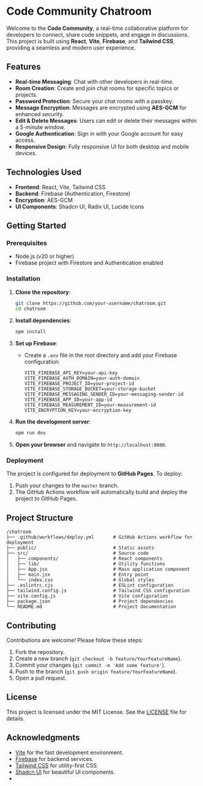 # Code Community Chatroom

Welcome to the **Code Community**, a real-time collaborative platform for developers to connect, share code snippets, and engage in discussions. This project is built using **React**, **Vite**, **Firebase**, and **Tailwind CSS**, providing a seamless and modern user experience.

## Features

- **Real-time Messaging**: Chat with other developers in real-time.
- **Room Creation**: Create and join chat rooms for specific topics or projects.
- **Password Protection**: Secure your chat rooms with a passkey.
- **Message Encryption**: Messages are encrypted using **AES-GCM** for enhanced security.
- **Edit & Delete Messages**: Users can edit or delete their messages within a 5-minute window.
- **Google Authentication**: Sign in with your Google account for easy access.
- **Responsive Design**: Fully responsive UI for both desktop and mobile devices.

## Technologies Used

- **Frontend**: React, Vite, Tailwind CSS
- **Backend**: Firebase (Authentication, Firestore)
- **Encryption**: AES-GCM
- **UI Components**: Shadcn UI, Radix UI, Lucide Icons

## Getting Started

### Prerequisites

- Node.js (v20 or higher)
- Firebase project with Firestore and Authentication enabled

### Installation

1. **Clone the repository**:
   ```bash
   git clone https://github.com/your-username/chatroom.git
   cd chatroom

2. **Install dependencies**:
   ```bash
   npm install
   ```

3. **Set up Firebase**:
    - Create a `.env` file in the root directory and add your Firebase configuration:
      ```env
      VITE_FIREBASE_API_KEY=your-api-key
      VITE_FIREBASE_AUTH_DOMAIN=your-auth-domain
      VITE_FIREBASE_PROJECT_ID=your-project-id
      VITE_FIREBASE_STORAGE_BUCKET=your-storage-bucket
      VITE_FIREBASE_MESSAGING_SENDER_ID=your-messaging-sender-id
      VITE_FIREBASE_APP_ID=your-app-id
      VITE_FIREBASE_MEASUREMENT_ID=your-measurement-id
      VITE_ENCRYPTION_KEY=your-encryption-key
      ```

4. **Run the development server**:
   ```bash
   npm run dev
   ```

5. **Open your browser** and navigate to `http://localhost:8080`.

### Deployment

The project is configured for deployment to **GitHub Pages**. To deploy:

1. Push your changes to the `master` branch.
2. The GitHub Actions workflow will automatically build and deploy the project to GitHub Pages.

## Project Structure

```
/chatroom
├── .github/workflows/deploy.yml       # GitHub Actions workflow for deployment
├── public/                            # Static assets
├── src/                               # Source code
│   ├── components/                    # React components
│   ├── lib/                           # Utility functions
│   ├── App.jsx                        # Main application component
│   ├── main.jsx                       # Entry point
│   └── index.css                      # Global styles
├── .eslintrc.cjs                      # ESLint configuration
├── tailwind.config.js                 # Tailwind CSS configuration
├── vite.config.js                     # Vite configuration
├── package.json                       # Project dependencies
└── README.md                          # Project documentation
```

## Contributing

Contributions are welcome! Please follow these steps:

1. Fork the repository.
2. Create a new branch (`git checkout -b feature/YourFeatureName`).
3. Commit your changes (`git commit -m 'Add some feature'`).
4. Push to the branch (`git push origin feature/YourFeatureName`).
5. Open a pull request.

## License

This project is licensed under the MIT License. See the [LICENSE](LICENSE) file for details.

## Acknowledgments

- [Vite](https://vitejs.dev/) for the fast development environment.
- [Firebase](https://firebase.google.com/) for backend services.
- [Tailwind CSS](https://tailwindcss.com/) for utility-first CSS.
- [Shadcn UI](https://ui.shadcn.com/) for beautiful UI components.
- 